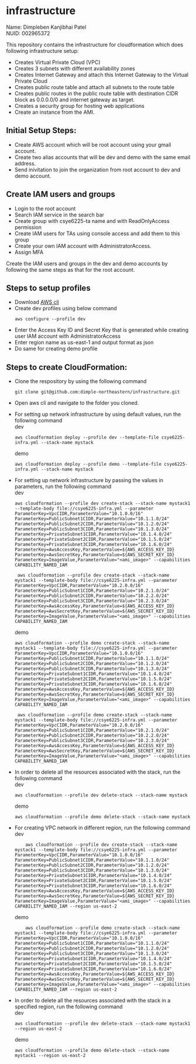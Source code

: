 # infrastructure

Name: Dimpleben Kanjibhai Patel <br>
NUID: 002965372
<br>

This repository contains the infrastructure for cloudformation which does following infrastructure setup:
- Creates Virtual Private Cloud (VPC)
- Creates 3 subnets with different availability zones
- Creates Internet Gateway and attach this Internet Gateway to the Virtual Private Cloud
- Creates public route table and attach all subnets to the route table
- Creates public routes in the public route table with destination CIDR block as 0.0.0.0/0 and internet gateway as target.
- Creates a security group for hosting web applications
- Create an instance from the AMI.


## Initial Setup Steps:
- Create AWS account which will be root account using your gmail account.
- Create two alias accounts that will be dev and demo with the same email address.
- Send inivitation to join the organization from root account to dev and demo account.

## Create IAM users and groups
- Login to the root account
- Search IAM service in the search bar
- Create group with csye6225-ta name and with ReadOnlyAccess permission
- Create IAM users for TAs using console access and add them to this group
- Create your own IAM account with AdministratorAccess.
- Assign MFA

Create the IAM users and groups in the dev and demo accounts by following the same steps as that for the root account.

## Steps to setup profiles
- Download [AWS cli](https://docs.aws.amazon.com/cli/latest/userguide/cli-chap-getting-started.html)
- Create dev profiles using below command
     ```
     aws configure --profile dev
     ```
- Enter the Access Key ID and Secret Key that is generated while creating user IAM account with AdministratorAccess
- Enter region name as us-east-1 and output format as json
- Do same for creating demo profile


## Steps to create CloudFormation:
- Clone the respository by using the following command
   ```
   git clone git@github.com:dimple-northeastern/infrastructure.git
   ```
- Open aws cli and navigate to the folder you cloned.
- For setting up network infrastructure by using default values, run the following command<br>
   dev  
   ```
   aws cloudformation deploy --profile dev --template-file csye6225-infra.yml --stack-name mystack
   ```

   demo 
   ```
   aws cloudformation deploy --profile demo --template-file csye6225-infra.yml --stack-name mystack
   ```
- For setting up network infrastructure by passing the values in parameters, run the following command <br>
   dev
    ```
  aws cloudformation --profile dev create-stack --stack-name mystack1 --template-body file://csye6225-infra.yml --parameter ParameterKey=VpcCIDR,ParameterValue="10.1.0.0/16" ParameterKey=PublicSubnet1CIDR,ParameterValue="10.1.1.0/24" ParameterKey=PublicSubnet2CIDR,ParameterValue="10.1.2.0/24" ParameterKey=PublicSubnet3CIDR,ParameterValue="10.1.3.0/24" ParameterKey=PrivateSubnet1CIDR,ParameterValue="10.1.4.0/24" ParameterKey=PrivateSubnet2CIDR,ParameterValue="10.1.5.0/24" ParameterKey=PrivateSubnet3CIDR,ParameterValue="10.1.6.0/24" ParameterKey=AwsAccessKey,ParameterValue=${AWS_ACCESS_KEY_ID} ParameterKey=AwsSecretKey,ParameterValue=${AWS_SECRET_KEY_ID} ParameterKey=ImageValue,ParameterValue="<ami_image>" --capabilities CAPABILITY_NAMED_IAM
   ```

   ```
    aws cloudformation --profile dev create-stack --stack-name mystack1 --template-body file://csye6225-infra.yml --parameter ParameterKey=VpcCIDR,ParameterValue="10.2.0.0/16" ParameterKey=PublicSubnet1CIDR,ParameterValue="10.2.1.0/24" ParameterKey=PublicSubnet2CIDR,ParameterValue="10.2.2.0/24" ParameterKey=PublicSubnet3CIDR,ParameterValue="10.2.3.0/24" ParameterKey=AwsAccessKey,ParameterValue=${AWS_ACCESS_KEY_ID} ParameterKey=AwsSecretKey,ParameterValue=${AWS_SECRET_KEY_ID} ParameterKey=ImageValue,ParameterValue="<ami_image>" --capabilities CAPABILITY_NAMED_IAM 
    ```

    demo
    ```
  aws cloudformation --profile demo create-stack --stack-name mystack1 --template-body file://csye6225-infra.yml --parameter ParameterKey=VpcCIDR,ParameterValue="10.1.0.0/16" ParameterKey=PublicSubnet1CIDR,ParameterValue="10.1.1.0/24" ParameterKey=PublicSubnet2CIDR,ParameterValue="10.1.2.0/24" ParameterKey=PublicSubnet3CIDR,ParameterValue="10.1.3.0/24" ParameterKey=PrivateSubnet1CIDR,ParameterValue="10.1.4.0/24" ParameterKey=PrivateSubnet2CIDR,ParameterValue="10.1.5.0/24" ParameterKey=PrivateSubnet3CIDR,ParameterValue="10.1.6.0/24" ParameterKey=AwsAccessKey,ParameterValue=${AWS_ACCESS_KEY_ID} ParameterKey=AwsSecretKey,ParameterValue=${AWS_SECRET_KEY_ID} ParameterKey=ImageValue,ParameterValue="<ami_image>" --capabilities CAPABILITY_NAMED_IAM
   ```

   ```
    aws cloudformation --profile demo create-stack --stack-name mystack1 --template-body file://csye6225-infra.yml --parameter ParameterKey=VpcCIDR,ParameterValue="10.2.0.0/16" ParameterKey=PublicSubnet1CIDR,ParameterValue="10.2.1.0/24" ParameterKey=PublicSubnet2CIDR,ParameterValue="10.2.2.0/24" ParameterKey=PublicSubnet3CIDR,ParameterValue="10.2.3.0/24" ParameterKey=AwsAccessKey,ParameterValue=${AWS_ACCESS_KEY_ID} ParameterKey=AwsSecretKey,ParameterValue=${AWS_SECRET_KEY_ID} ParameterKey=ImageValue,ParameterValue="<ami_image>" --capabilities CAPABILITY_NAMED_IAM 
    ```
- In order to delete all the resources associated with the stack, run the following command <br>
    dev
    ```
    aws cloudformation --profile dev delete-stack --stack-name mystack
    ```
    demo
    ```
    aws cloudformation --profile demo delete-stack --stack-name mystack
    ```
- For creating VPC network in different region, run the following command <br>
  dev
  ```
      aws cloudformation --profile dev create-stack --stack-name mystack1 --template-body file://csye6225-infra.yml --parameter ParameterKey=VpcCIDR,ParameterValue="10.1.0.0/16" ParameterKey=PublicSubnet1CIDR,ParameterValue="10.1.1.0/24" ParameterKey=PublicSubnet2CIDR,ParameterValue="10.1.2.0/24" ParameterKey=PublicSubnet3CIDR,ParameterValue="10.1.3.0/24" ParameterKey=PrivateSubnet1CIDR,ParameterValue="10.1.4.0/24" ParameterKey=PrivateSubnet2CIDR,ParameterValue="10.1.5.0/24" ParameterKey=PrivateSubnet3CIDR,ParameterValue="10.1.6.0/24" ParameterKey=AwsAccessKey,ParameterValue=${AWS_ACCESS_KEY_ID} ParameterKey=AwsSecretKey,ParameterValue=${AWS_SECRET_KEY_ID} ParameterKey=ImageValue,ParameterValue="<ami_image>" --capabilities CAPABILITY_NAMED_IAM --region us-east-2
  ```

    demo
  ```
      aws cloudformation --profile demo create-stack --stack-name mystack1 --template-body file://csye6225-infra.yml --parameter ParameterKey=VpcCIDR,ParameterValue="10.1.0.0/16" ParameterKey=PublicSubnet1CIDR,ParameterValue="10.1.1.0/24" ParameterKey=PublicSubnet2CIDR,ParameterValue="10.1.2.0/24" ParameterKey=PublicSubnet3CIDR,ParameterValue="10.1.3.0/24" ParameterKey=PrivateSubnet1CIDR,ParameterValue="10.1.4.0/24" ParameterKey=PrivateSubnet2CIDR,ParameterValue="10.1.5.0/24" ParameterKey=PrivateSubnet3CIDR,ParameterValue="10.1.6.0/24" ParameterKey=AwsAccessKey,ParameterValue=${AWS_ACCESS_KEY_ID} ParameterKey=AwsSecretKey,ParameterValue=${AWS_SECRET_KEY_ID} ParameterKey=ImageValue,ParameterValue="<ami_image>" --capabilities CAPABILITY_NAMED_IAM --region us-east-2
  ```
- In order to delete all the resources associated with the stack in a specified region, run the following command <br>
   dev
   ```
   aws cloudformation --profile dev delete-stack --stack-name mystack1 --region us-east-2
   ```

   demo
   ```
   aws cloudformation --profile demo delete-stack --stack-name mystack1 --region us-east-2
   ```
